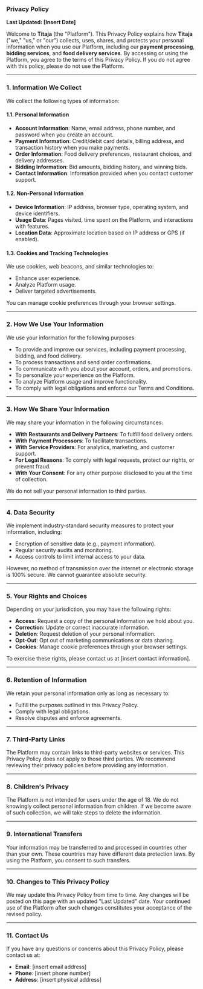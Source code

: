 ### **Privacy Policy**

**Last Updated: [Insert Date]**

Welcome to **Titaja** (the "Platform"). This Privacy Policy explains how **Titaja** ("we," "us," or "our") collects, uses, shares, and protects your personal information when you use our Platform, including our **payment processing**, **bidding services**, and **food delivery services**. By accessing or using the Platform, you agree to the terms of this Privacy Policy. If you do not agree with this policy, please do not use the Platform.

---

### **1. Information We Collect**
We collect the following types of information:

#### **1.1. Personal Information**
- **Account Information**: Name, email address, phone number, and password when you create an account.
- **Payment Information**: Credit/debit card details, billing address, and transaction history when you make payments.
- **Order Information**: Food delivery preferences, restaurant choices, and delivery addresses.
- **Bidding Information**: Bid amounts, bidding history, and winning bids.
- **Contact Information**: Information provided when you contact customer support.

#### **1.2. Non-Personal Information**
- **Device Information**: IP address, browser type, operating system, and device identifiers.
- **Usage Data**: Pages visited, time spent on the Platform, and interactions with features.
- **Location Data**: Approximate location based on IP address or GPS (if enabled).

#### **1.3. Cookies and Tracking Technologies**
We use cookies, web beacons, and similar technologies to:
- Enhance user experience.
- Analyze Platform usage.
- Deliver targeted advertisements.

You can manage cookie preferences through your browser settings.

---

### **2. How We Use Your Information**
We use your information for the following purposes:
- To provide and improve our services, including payment processing, bidding, and food delivery.
- To process transactions and send order confirmations.
- To communicate with you about your account, orders, and promotions.
- To personalize your experience on the Platform.
- To analyze Platform usage and improve functionality.
- To comply with legal obligations and enforce our Terms and Conditions.

---

### **3. How We Share Your Information**
We may share your information in the following circumstances:
- **With Restaurants and Delivery Partners**: To fulfill food delivery orders.
- **With Payment Processors**: To facilitate transactions.
- **With Service Providers**: For analytics, marketing, and customer support.
- **For Legal Reasons**: To comply with legal requests, protect our rights, or prevent fraud.
- **With Your Consent**: For any other purpose disclosed to you at the time of collection.

We do not sell your personal information to third parties.

---

### **4. Data Security**
We implement industry-standard security measures to protect your information, including:
- Encryption of sensitive data (e.g., payment information).
- Regular security audits and monitoring.
- Access controls to limit internal access to your data.

However, no method of transmission over the internet or electronic storage is 100% secure. We cannot guarantee absolute security.

---

### **5. Your Rights and Choices**
Depending on your jurisdiction, you may have the following rights:
- **Access**: Request a copy of the personal information we hold about you.
- **Correction**: Update or correct inaccurate information.
- **Deletion**: Request deletion of your personal information.
- **Opt-Out**: Opt out of marketing communications or data sharing.
- **Cookies**: Manage cookie preferences through your browser settings.

To exercise these rights, please contact us at [insert contact information].

---

### **6. Retention of Information**
We retain your personal information only as long as necessary to:
- Fulfill the purposes outlined in this Privacy Policy.
- Comply with legal obligations.
- Resolve disputes and enforce agreements.

---

### **7. Third-Party Links**
The Platform may contain links to third-party websites or services. This Privacy Policy does not apply to those third parties. We recommend reviewing their privacy policies before providing any information.

---

### **8. Children's Privacy**
The Platform is not intended for users under the age of 18. We do not knowingly collect personal information from children. If we become aware of such collection, we will take steps to delete the information.

---

### **9. International Transfers**
Your information may be transferred to and processed in countries other than your own. These countries may have different data protection laws. By using the Platform, you consent to such transfers.

---

### **10. Changes to This Privacy Policy**
We may update this Privacy Policy from time to time. Any changes will be posted on this page with an updated "Last Updated" date. Your continued use of the Platform after such changes constitutes your acceptance of the revised policy.

---

### **11. Contact Us**
If you have any questions or concerns about this Privacy Policy, please contact us at:
- **Email**: [insert email address]
- **Phone**: [insert phone number]
- **Address**: [insert physical address]
